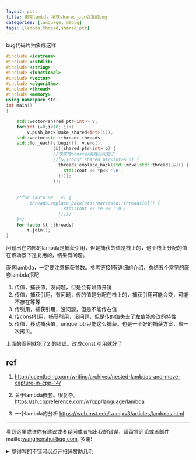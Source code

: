 ```yaml
---
layout: post
title: 嵌套lambda 捕获shared_ptr引发的bug
categories: [language, debug]
tags: [lambda,thread,shared_ptr]
---
```


 

bug代码片抽象成这样

```c++
#include <iostream>
#include <cstdlib>
#include <string>
#include <functional>
#include <vector>
#include <algorithm>
#include <thread>
#include <memory>
using namespace std;
int main()
{

    std::vector<shared_ptr<int>> v;
    for(int i=0;i<10; i++)
        v.push_back(make_shared<int>(i));
    std::vector<std::thread> threads;
    std::for_each(v.begin(), v.end(),
                  [&](shared_ptr<int> p) {
                  //改成传const引用就没问题了
                  //[&](const shared_ptr<int>& p) {
                    threads.emplace_back(std::move(std::thread([&]() {
                      std::cout << *p<< '\n';
                    })));
                  });
    
    
    /*for (auto &e : v) {
         threads.emplace_back(std::move(std::thread([&]() {
                      std::cout << *e << '\n';
                    })));
    }*/
    for (auto &t :threads)
        t.join();
}
```



问题出在内部的lambda是捕获引用，但是捕获的值是栈上的，这个栈上分配的值在该场景下是复用的，结果有问题。

嵌套lambda，一定要注意捕获参数。参考链接1有详细的介绍，总结五个常见的嵌套lambda搭配

1. 传值，捕获值，没问题，但是会有赋值开销
2. 传值，捕获引用，有问题，传的值是分配在栈上的，捕获引用可能会变，可能不存在等等
3. 传引用，捕获引用，没问题，但是不能传右值
4. 传const引用，捕获引用，没问题，但是传的值失去了左值能修改的特性
5. 传值，移动捕获值，unique_ptr只能这么捕获。也是一个好的捕获方案，省一次拷贝。

上面的案例就犯了2 的错误。改成const 引用就好了



## ref

1. http://lucentbeing.com/writing/archives/nested-lambdas-and-move-capture-in-cpp-14/

2. 关于lambda嵌套。很复杂。https://zh.cppreference.com/w/cpp/language/lambda

3. 一个lambda的分析 https://web.mst.edu/~nmjxv3/articles/lambdas.html

   

---

看到这里或许你有建议或者疑问或者指出我的错误，请留言评论或者邮件mailto:wanghenshui@qq.com, 多谢! 
<details>
<summary>觉得写的不错可以点开扫码赞助几毛</summary>
<img src="https://wanghenshui.github.io/assets/wepay.png" alt="微信转账">
</details>